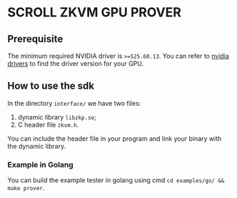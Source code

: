 
# SCROLL ZKVM GPU PROVER

## Prerequisite

The minimum required NVIDIA driver is `>=525.60.13`. You can refer to [nvidia drivers](https://www.nvidia.com/en-us/drivers/) to find the driver version for your GPU.

## How to use the sdk

In the directory `interface/` we have two files:
1. dynamic library `libzkp.so`;
2. C header file `zkvm.h`.

You can include the header file in your program and link your binary with the dynamic library.

### Example in Golang

You can build the example tester in golang using cmd `cd examples/go/ && make prover`.
